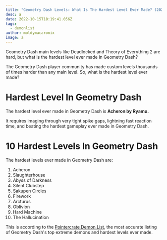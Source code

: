 ```yaml
---
title: "Geometry Dash Levels: What Is The Hardest Level Ever Made? (2022)"
desc: a
date: 2022-10-15T18:19:41.056Z
tags:
  - demonlist
author: moldymacaronix
image: a
---
```

Geometry Dash main levels like Deadlocked and Theory of Everything 2 are hard, but what is the hardest level ever made in Geometry Dash?

The Geometry Dash player community has made custom levels thousands of times harder than any main level. So, what is the hardest level ever made?

# Hardest Level In Geometry Dash

The hardest level ever made in Geometry Dash is **Acheron by Ryamu.**

It requires imaging through very tight spike gaps, lightning fast reaction time, and beating the hardest gameplay ever made in Geometry Dash.

# 10 Hardest Levels In Geometry Dash

The hardest levels ever made in Geometry Dash are:

1. Acheron
2. Slaughterhouse
3. Abyss of Darkness
4. Silent Clubstep
5. Sakupen Circles
6. Firework
7. Arcturus
8. Oblivion
9. Hard Machine
10. The Hallucination

This is according to the [Pointercrate Demon List](https://pointercrate.com/demonlist/), the most accurate listing of Geometry Dash's top extreme demons and hardest levels ever made.